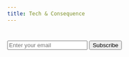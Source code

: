 ```yaml
---
title: Tech & Consequence
---
```


<h1></h1>

<div class="buttondown-subscribe-box">
      <div class="subscribe-box-content">
        <form class="subscribe-form"
            action="https://buttondown.com/api/emails/embed-subscribe/techandconsequence"
            method="post"
            target="popupwindow"
            onSubmit="window.open('https://buttondown.com/techandconsequence', 'popupwindow')"
            class="embeddable-buttondown-form"
            >
            <input class="subscribe-email-input" type="email" name="email" id="bd-email" placeholder="Enter your email" />
            <input class="subscribe-submit-button" type="submit" value="Subscribe" />
        </form>
    </div>
  </div>